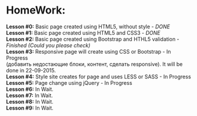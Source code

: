 # HomeWork:
<b>Lesson #0:</b> Basic page created using HTML5, without style - <i>DONE</i> <br />
<b>Lesson #1:</b> Basic page created using HTML5 and CSS3 - <i>DONE</i> <br />
<b>Lesson #2:</b> Basic page created using Bootstrap and HTHL5 validation - <i>Finished (Could you please check)</i> <br />
<b>Lesson #3:</b> Responsive page will create using CSS or Bootstrap - In Progress <br />(добавить недостающие блоки, контент, сделать responsive). It will be done in 22-09-2015. <br />
<b>Lesson #4:</b> Style site creates for page and uses LESS or SASS - In Progress <br />
<b>Lesson #5:</b> Page change using jQuery - In Progress <br />
<b>Lesson #6:</b> In Wait. <br />
<b>Lesson #7:</b> In Wait. <br />
<b>Lesson #8:</b> In Wait. <br />
<b>Lesson #9:</b> In Wait. <br />